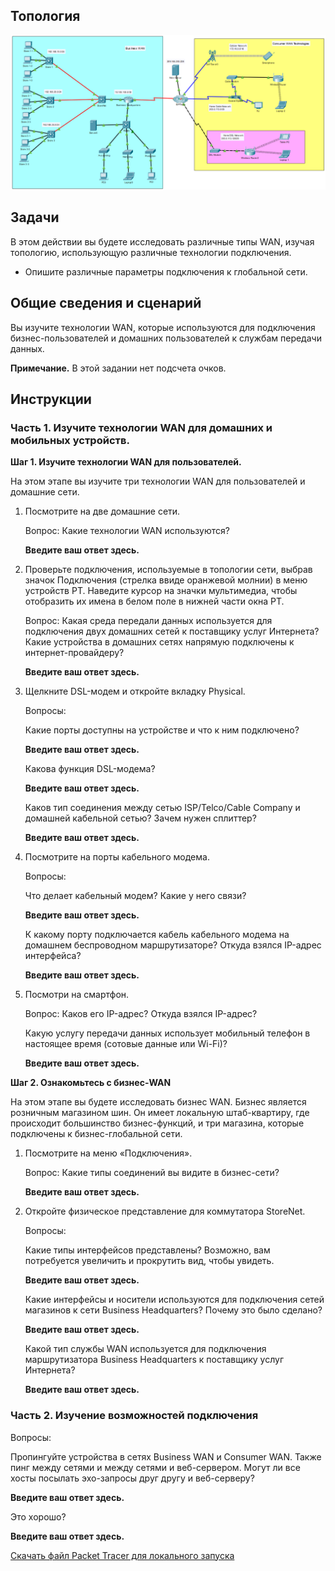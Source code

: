 ## Топология

![](./assets/topology.png)

## Задачи

В этом действии вы будете исследовать различные типы WAN, изучая топологию, использующую различные технологии подключения.

-   Опишите различные параметры подключения к глобальной сети.

## Общие сведения и сценарий

Вы изучите технологии WAN, которые используются для подключения бизнес-пользователей и домашних пользователей к службам передачи данных.

**Примечание.** В этой задании нет подсчета очков.

## Инструкции

### Часть 1. Изучите технологии WAN для домашних и мобильных устройств.

**Шаг 1. Изучите технологии WAN для пользователей.**

На этом этапе вы изучите три технологии WAN для пользователей и домашние сети.

1.  Посмотрите на две домашние сети.

    Вопрос: Какие технологии WAN используются?

    **Введите ваш ответ здесь.**

2.  Проверьте подключения, используемые в топологии сети, выбрав значок Подключения (стрелка ввиде оранжевой молнии) в меню устройств PT. Наведите курсор на значки мультимедиа, чтобы отобразить их имена в белом поле в нижней части окна PT.

    Вопрос: Какая среда передали данных используется для подключения двух домашних сетей к поставщику услуг Интернета? Какие устройства в домашних сетях напрямую подключены к интернет-провайдеру?

    **Введите ваш ответ здесь.**

3.  Щелкните DSL-модем и откройте вкладку Physical.

    Вопросы:

    Какие порты доступны на устройстве и что к ним подключено?

    **Введите ваш ответ здесь.**

    Какова функция DSL-модема?

    **Введите ваш ответ здесь.**

    Каков тип соединения между сетью ISP/Telco/Cable Company и домашней кабельной сетью? Зачем нужен сплиттер?

    **Введите ваш ответ здесь.**

4.  Посмотрите на порты кабельного модема.

    Вопросы:

    Что делает кабельный модем? Какие у него связи?

    **Введите ваш ответ здесь.**

    К какому порту подключается кабель кабельного модема на домашнем беспроводном маршрутизаторе? Откуда взялся IP-адрес интерфейса?

    **Введите ваш ответ здесь.**

5.  Посмотри на смартфон.

    Вопрос: Каков его IP-адрес? Откуда взялся IP-адрес?

    Какую услугу передачи данных использует мобильный телефон в настоящее время (сотовые данные или Wi-Fi)?

    **Введите ваш ответ здесь.**

**Шаг 2. Ознакомьтесь с бизнес-WAN**

На этом этапе вы будете исследовать бизнес WAN. Бизнес является розничным магазином шин. Он имеет локальную штаб-квартиру, где происходит большинство бизнес-функций, и три магазина, которые подключены к бизнес-глобальной сети.

1.  Посмотрите на меню «Подключения».

    Вопрос: Какие типы соединений вы видите в бизнес-сети?

    **Введите ваш ответ здесь.**

2.  Откройте физическое представление для коммутатора StoreNet.

    Вопросы:

    Какие типы интерфейсов представлены? Возможно, вам потребуется увеличить и прокрутить вид, чтобы увидеть.

    **Введите ваш ответ здесь.**

    Какие интерфейсы и носители используются для подключения сетей магазинов к сети Business Headquarters? Почему это было сделано?

    **Введите ваш ответ здесь.**

    Какой тип службы WAN используется для подключения маршрутизатора Business Headquarters к поставщику услуг Интернета?

    **Введите ваш ответ здесь.**

### Часть 2. Изучение возможностей подключения

Вопросы:

Пропингуйте устройства в сетях Business WAN и Consumer WAN. Также пинг между сетями и между сетями и веб-сервером. Могут ли все хосты посылать эхо-запросы друг другу и веб-серверу?

**Введите ваш ответ здесь.**

Это хорошо?

**Введите ваш ответ здесь.**

[Скачать файл Packet Tracer для локального запуска](./assets/7.6.1-packet-tracer---wan-concepts_ru-RU.pka)
